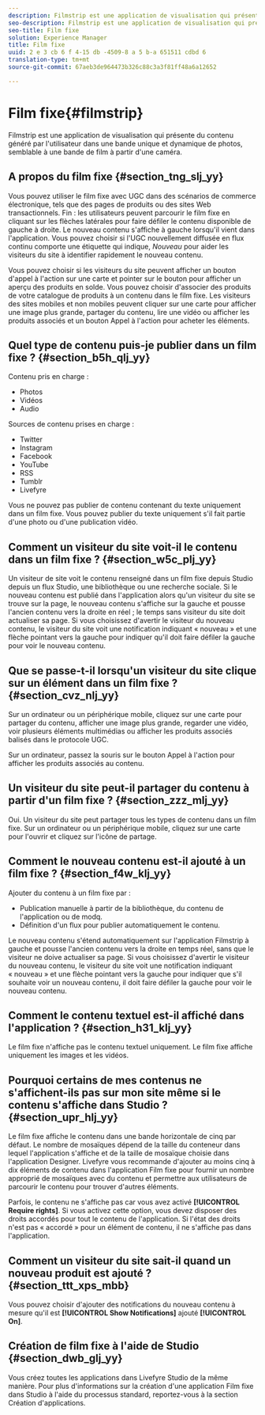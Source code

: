 ```yaml
---
description: Filmstrip est une application de visualisation qui présente du contenu généré par l'utilisateur dans une bande unique et dynamique de photos, semblable à une bande de film à partir d'une caméra.
seo-description: Filmstrip est une application de visualisation qui présente du contenu généré par l'utilisateur dans une bande unique et dynamique de photos, semblable à une bande de film à partir d'une caméra.
seo-title: Film fixe
solution: Experience Manager
title: Film fixe
uuid: 2 e 3 cb 6 f 4-15 db -4509-8 a 5 b-a 651511 cdbd 6
translation-type: tm+mt
source-git-commit: 67aeb3de964473b326c88c3a3f81ff48a6a12652

---
```



# Film fixe{#filmstrip}

Filmstrip est une application de visualisation qui présente du contenu généré par l&#39;utilisateur dans une bande unique et dynamique de photos, semblable à une bande de film à partir d&#39;une caméra.

## A propos du film fixe {#section_tng_slj_yy}

Vous pouvez utiliser le film fixe avec UGC dans des scénarios de commerce électronique, tels que des pages de produits ou des sites Web transactionnels. Fin : les utilisateurs peuvent parcourir le film fixe en cliquant sur les flèches latérales pour faire défiler le contenu disponible de gauche à droite. Le nouveau contenu s&#39;affiche à gauche lorsqu&#39;il vient dans l&#39;application. Vous pouvez choisir si l&#39;UGC nouvellement diffusée en flux continu comporte une étiquette qui indique, *Nouveau* pour aider les visiteurs du site à identifier rapidement le nouveau contenu.

Vous pouvez choisir si les visiteurs du site peuvent afficher un bouton d&#39;appel à l&#39;action sur une carte et pointer sur le bouton pour afficher un aperçu des produits en solde. Vous pouvez choisir d&#39;associer des produits de votre catalogue de produits à un contenu dans le film fixe. Les visiteurs des sites mobiles et non mobiles peuvent cliquer sur une carte pour afficher une image plus grande, partager du contenu, lire une vidéo ou afficher les produits associés et un bouton Appel à l&#39;action pour acheter les éléments.

## Quel type de contenu puis-je publier dans un film fixe ? {#section_b5h_qlj_yy}

Contenu pris en charge :

* Photos
* Vidéos
* Audio

Sources de contenu prises en charge :

* Twitter
* Instagram
* Facebook
* YouTube
* RSS
* Tumblr
* Livefyre

Vous ne pouvez pas publier de contenu contenant du texte uniquement dans un film fixe. Vous pouvez publier du texte uniquement s&#39;il fait partie d&#39;une photo ou d&#39;une publication vidéo.

## Comment un visiteur du site voit-il le contenu dans un film fixe ? {#section_w5c_plj_yy}

Un visiteur de site voit le contenu renseigné dans un film fixe depuis Studio depuis un flux Studio, une bibliothèque ou une recherche sociale. Si le nouveau contenu est publié dans l&#39;application alors qu&#39;un visiteur du site se trouve sur la page, le nouveau contenu s&#39;affiche sur la gauche et pousse l&#39;ancien contenu vers la droite en réel ; le temps sans visiteur du site doit actualiser sa page. Si vous choisissez d&#39;avertir le visiteur du nouveau contenu, le visiteur du site voit une notification indiquant « nouveau » et une flèche pointant vers la gauche pour indiquer qu&#39;il doit faire défiler la gauche pour voir le nouveau contenu.

## Que se passe-t-il lorsqu&#39;un visiteur du site clique sur un élément dans un film fixe ? {#section_cvz_nlj_yy}

Sur un ordinateur ou un périphérique mobile, cliquez sur une carte pour partager du contenu, afficher une image plus grande, regarder une vidéo, voir plusieurs éléments multimédias ou afficher les produits associés balisés dans le protocole UGC.

Sur un ordinateur, passez la souris sur le bouton Appel à l&#39;action pour afficher les produits associés au contenu.

## Un visiteur du site peut-il partager du contenu à partir d&#39;un film fixe ? {#section_zzz_mlj_yy}

Oui. Un visiteur du site peut partager tous les types de contenu dans un film fixe. Sur un ordinateur ou un périphérique mobile, cliquez sur une carte pour l&#39;ouvrir et cliquez sur l&#39;icône de partage.

## Comment le nouveau contenu est-il ajouté à un film fixe ? {#section_f4w_klj_yy}

Ajouter du contenu à un film fixe par :

* Publication manuelle à partir de la bibliothèque, du contenu de l&#39;application ou de modq.
* Définition d&#39;un flux pour publier automatiquement le contenu.

Le nouveau contenu s&#39;étend automatiquement sur l&#39;application Filmstrip à gauche et pousse l&#39;ancien contenu vers la droite en temps réel, sans que le visiteur ne doive actualiser sa page. Si vous choisissez d&#39;avertir le visiteur du nouveau contenu, le visiteur du site voit une notification indiquant « nouveau » et une flèche pointant vers la gauche pour indiquer que s&#39;il souhaite voir un nouveau contenu, il doit faire défiler la gauche pour voir le nouveau contenu.

## Comment le contenu textuel est-il affiché dans l&#39;application ? {#section_h31_klj_yy}

Le film fixe n&#39;affiche pas le contenu textuel uniquement. Le film fixe affiche uniquement les images et les vidéos.

## Pourquoi certains de mes contenus ne s&#39;affichent-ils pas sur mon site même si le contenu s&#39;affiche dans Studio ? {#section_upr_hlj_yy}

Le film fixe affiche le contenu dans une bande horizontale de cinq par défaut. Le nombre de mosaïques dépend de la taille du conteneur dans lequel l&#39;application s&#39;affiche et de la taille de mosaïque choisie dans l&#39;application Designer. Livefyre vous recommande d&#39;ajouter au moins cinq à dix éléments de contenu dans l&#39;application Film fixe pour fournir un nombre approprié de mosaïques avec du contenu et permettre aux utilisateurs de parcourir le contenu pour trouver d&#39;autres éléments.

Parfois, le contenu ne s&#39;affiche pas car vous avez activé **[!UICONTROL Require rights]**. Si vous activez cette option, vous devez disposer des droits accordés pour tout le contenu de l&#39;application. Si l&#39;état des droits n&#39;est pas « accordé » pour un élément de contenu, il ne s&#39;affiche pas dans l&#39;application.

## Comment un visiteur du site sait-il quand un nouveau produit est ajouté ? {#section_ttt_xps_mbb}

Vous pouvez choisir d&#39;ajouter des notifications du nouveau contenu à mesure qu&#39;il est **[!UICONTROL Show Notifications]** ajouté **[!UICONTROL On]**.

## Création de film fixe à l&#39;aide de Studio {#section_dwb_glj_yy}

Vous créez toutes les applications dans Livefyre Studio de la même manière. Pour plus d&#39;informations sur la création d&#39;une application Film fixe dans Studio à l&#39;aide du processus standard, reportez-vous à la section Création d&#39;applications.